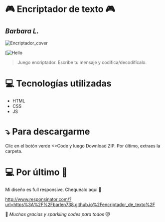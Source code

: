 # :video_game: Encriptador de texto :video_game:
## _Barbara L._
![Encriptador_cover](https://user-images.githubusercontent.com/81053467/215604394-043b25fb-9c4d-4e38-86aa-7a363db8bd5b.png)



[![Hello](https://badgen.net/badge/hello/world/pink?icon=awesome)

>Juego encriptador. Escribe tu mensaje y codifica/decodifícalo. 

# :computer: Tecnologías utilizadas

- HTML
- CSS
- JS

# :arrow_heading_down: Para descargarme

Clic en el botón verde <>Code y luego Download ZIP. Por último, extraes la carpeta. 

# :computer: Por último :iphone:

Mi diseño es full responsive. Chequéalo aquí :mag_right:

http://www.responsinator.com/?url=https%3A%2F%2Fbarlen738.github.io%2Fencriptador_de_texto%2F

:clap: <i>Muchas gracias y sparkling codes para todos</i> :heart_eyes_cat:
